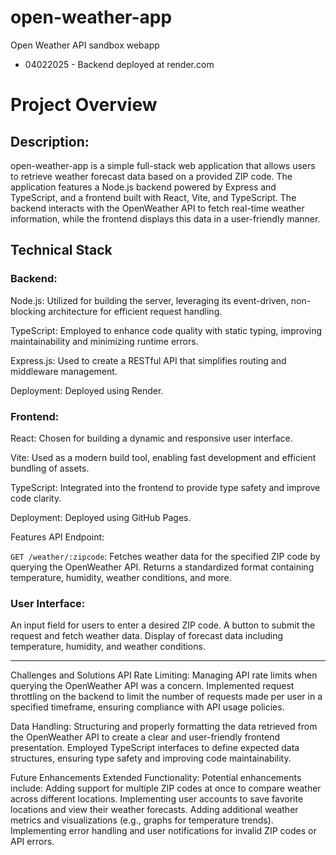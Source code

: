 # open-weather-app
 Open Weather API sandbox webapp

- 04022025 - Backend deployed at render.com

# Project Overview

## Description: 
open-weather-app is a simple full-stack web application that allows users to retrieve weather forecast data based on a provided ZIP code. The application features a Node.js backend powered by Express and TypeScript, and a frontend built with React, Vite, and TypeScript. The backend interacts with the OpenWeather API to fetch real-time weather information, while the frontend displays this data in a user-friendly manner.

## Technical Stack
### Backend:

Node.js: Utilized for building the server, leveraging its event-driven, non-blocking architecture for efficient request handling.

TypeScript: Employed to enhance code quality with static typing, improving maintainability and minimizing runtime errors.

Express.js: Used to create a RESTful API that simplifies routing and middleware management.

Deployment: Deployed using Render.

### Frontend:

React: Chosen for building a dynamic and responsive user interface.

Vite: Used as a modern build tool, enabling fast development and efficient bundling of assets.

TypeScript: Integrated into the frontend to provide type safety and improve code clarity.

Deployment: Deployed using GitHub Pages.

Features
API Endpoint:

`GET /weather/:zipcode`: Fetches weather data for the specified ZIP code by querying the OpenWeather API. Returns a standardized format containing temperature, humidity, weather conditions, and more.

### User Interface:

An input field for users to enter a desired ZIP code.
A button to submit the request and fetch weather data.
Display of forecast data including temperature, humidity, and weather conditions.

___ 

Challenges and Solutions
API Rate Limiting: Managing API rate limits when querying the OpenWeather API was a concern. Implemented request throttling on the backend to limit the number of requests made per user in a specified timeframe, ensuring compliance with API usage policies.

Data Handling: Structuring and properly formatting the data retrieved from the OpenWeather API to create a clear and user-friendly frontend presentation. Employed TypeScript interfaces to define expected data structures, ensuring type safety and improving code maintainability.

Future Enhancements
Extended Functionality: Potential enhancements include:
Adding support for multiple ZIP codes at once to compare weather across different locations.
Implementing user accounts to save favorite locations and view their weather forecasts.
Adding additional weather metrics and visualizations (e.g., graphs for temperature trends).
Implementing error handling and user notifications for invalid ZIP codes or API errors.
